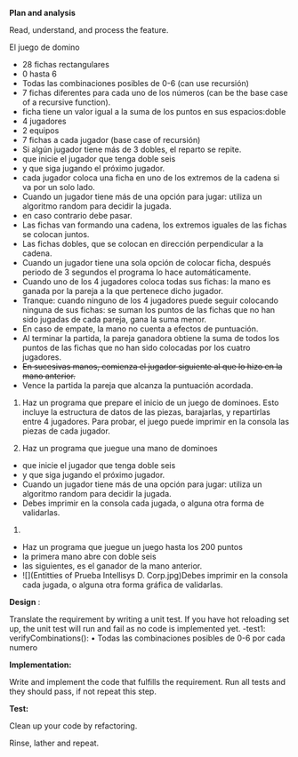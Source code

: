 **Plan and analysis**

Read, understand, and process the feature.

El juego de domino

- 28 fichas rectangulares
- 0 hasta 6
- Todas las combinaciones posibles de 0-6 (can use recursión)
- 7 fichas diferentes para cada uno de los números (can be the base case of a recursive function).
- ficha tiene un valor igual a la suma de los puntos en sus espacios:doble
- 4 jugadores
- 2 equipos
- 7 fichas a cada jugador (base case of recursión)
-  Si algún jugador tiene más de 3 dobles, el reparto se repite.
- que inicie el jugador que tenga doble seis
- y que siga jugando el próximo jugador.
- cada jugador coloca una ficha en uno de los extremos de la cadena si va por un solo lado.
- Cuando un jugador tiene más de una opción para jugar: utiliza un algoritmo random para decidir la jugada.
- en caso contrario debe pasar.
- Las fichas van formando una cadena, los extremos iguales de las fichas se colocan juntos.
- Las fichas dobles, que se colocan en dirección perpendicular a la cadena.
- Cuando un jugador tiene una sola opción de colocar ficha, después periodo de 3 segundos el programa lo hace automáticamente.
- Cuando uno de los 4 jugadores coloca todas sus fichas: la mano es ganada por la pareja a la que pertenece dicho jugador.
- Tranque: cuando ninguno de los 4 jugadores puede seguir colocando ninguna de sus fichas: se suman los puntos de las fichas que no han sido jugadas de cada pareja, gana la suma menor.
- En caso de empate, la mano no cuenta a efectos de puntuación.
- Al terminar la partida, la pareja ganadora obtiene la suma de todos los puntos de las fichas que no han sido colocadas por los cuatro jugadores.
- ~~En sucesivas manos, comienza el jugador siguiente al que lo hizo en la mano anterior.~~
- Vence la partida la pareja que alcanza la puntuación acordada.

1. Haz un programa que prepare el inicio de un juego de dominoes. Esto incluye la estructura de datos de las piezas, barajarlas, y repartirlas entre 4 jugadores. Para probar, el juego puede imprimir en la consola las piezas de cada jugador.

1. Haz un programa que juegue una mano de dominoes
- que inicie el jugador que tenga doble seis
- y que siga jugando el próximo jugador.
- Cuando un jugador tiene más de una opción para jugar: utiliza un algoritmo random para decidir la jugada.
- Debes imprimir en la consola cada jugada, o alguna otra forma de validarlas.

1.

  - Haz un programa que juegue un juego hasta los 200 puntos
  - la primera mano abre con doble seis
  - las siguientes, es el ganador de la mano anterior.
  - ![](Entitties of Prueba Intellisys D. Corp.jpg)Debes imprimir en la consola cada jugada, o alguna otra forma gráfica de validarlas.

**Design** :

Translate the requirement by writing a unit test. If you have hot reloading set up, the unit test will run and fail as no code is implemented yet.
    -test1: verifyCombinations(): •	Todas las combinaciones posibles de 0-6 por cada numero
    
**Implementation:**

Write and implement the code that fulfills the requirement. Run all tests and they should pass, if not repeat this step.

**Test:**

Clean up your code by refactoring.

Rinse, lather and repeat.